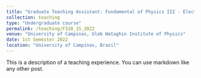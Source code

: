 ```yaml
---
title: "Graduate Teaching Assistant: Fundamental of Physics III - Electromagnetism"
collection: teaching
type: "Undergraduate course"
permalink: /teaching/F328_1S_2022
venue: "University of Campinas, Gleb Wataghin Institute of Physics"
date: 1st Semester 2022
location: "University of Campinas, Brazil"
---
```


This is a description of a teaching experience. You can use markdown like any other post.
